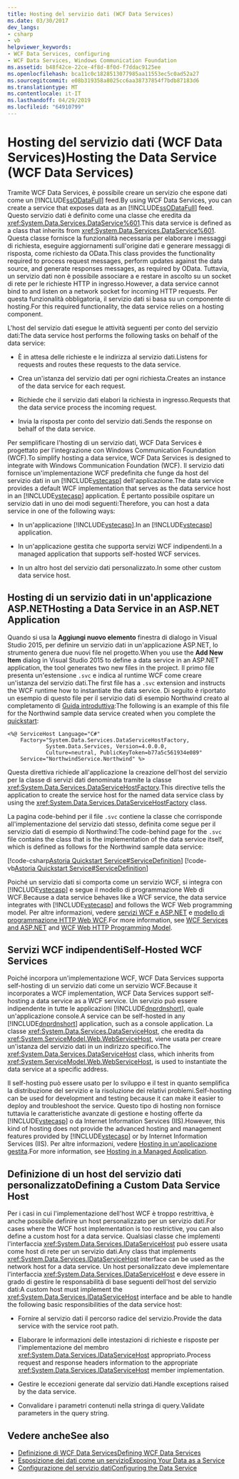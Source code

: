 ```yaml
---
title: Hosting del servizio dati (WCF Data Services)
ms.date: 03/30/2017
dev_langs:
- csharp
- vb
helpviewer_keywords:
- WCF Data Services, configuring
- WCF Data Services, Windows Communication Foundation
ms.assetid: b48f42ce-22ce-4f8d-8f0d-f7ddac9125ee
ms.openlocfilehash: bca11c0c1828513077985aa11553ec5c0ad52a27
ms.sourcegitcommit: e08b319358a8025cc6aa38737854f7bdb87183d6
ms.translationtype: MT
ms.contentlocale: it-IT
ms.lasthandoff: 04/29/2019
ms.locfileid: "64910799"
---
```

# <a name="hosting-the-data-service-wcf-data-services"></a><span data-ttu-id="489ae-102">Hosting del servizio dati (WCF Data Services)</span><span class="sxs-lookup"><span data-stu-id="489ae-102">Hosting the Data Service (WCF Data Services)</span></span>
<span data-ttu-id="489ae-103">Tramite WCF Data Services, è possibile creare un servizio che espone dati come un [!INCLUDE[ssODataFull](../../../../includes/ssodatafull-md.md)] feed.</span><span class="sxs-lookup"><span data-stu-id="489ae-103">By using WCF Data Services, you can create a service that exposes data as an [!INCLUDE[ssODataFull](../../../../includes/ssodatafull-md.md)] feed.</span></span> <span data-ttu-id="489ae-104">Questo servizio dati è definito come una classe che eredita da <xref:System.Data.Services.DataService%601>.</span><span class="sxs-lookup"><span data-stu-id="489ae-104">This data service is defined as a class that inherits from <xref:System.Data.Services.DataService%601>.</span></span> <span data-ttu-id="489ae-105">Questa classe fornisce la funzionalità necessaria per elaborare i messaggi di richiesta, eseguire aggiornamenti sull'origine dati e generare messaggi di risposta, come richiesto da OData.</span><span class="sxs-lookup"><span data-stu-id="489ae-105">This class provides the functionality required to process request messages, perform updates against the data source, and generate responses messages, as required by OData.</span></span> <span data-ttu-id="489ae-106">Tuttavia, un servizio dati non è possibile associare a e restare in ascolto su un socket di rete per le richieste HTTP in ingresso.</span><span class="sxs-lookup"><span data-stu-id="489ae-106">However, a data service cannot bind to and listen on a network socket for incoming HTTP requests.</span></span> <span data-ttu-id="489ae-107">Per questa funzionalità obbligatoria, il servizio dati si basa su un componente di hosting.</span><span class="sxs-lookup"><span data-stu-id="489ae-107">For this required functionality, the data service relies on a hosting component.</span></span>

 <span data-ttu-id="489ae-108">L'host del servizio dati esegue le attività seguenti per conto del servizio dati:</span><span class="sxs-lookup"><span data-stu-id="489ae-108">The data service host performs the following tasks on behalf of the data service:</span></span>

- <span data-ttu-id="489ae-109">È in attesa delle richieste e le indirizza al servizio dati.</span><span class="sxs-lookup"><span data-stu-id="489ae-109">Listens for requests and routes these requests to the data service.</span></span>

- <span data-ttu-id="489ae-110">Crea un'istanza del servizio dati per ogni richiesta.</span><span class="sxs-lookup"><span data-stu-id="489ae-110">Creates an instance of the data service for each request.</span></span>

- <span data-ttu-id="489ae-111">Richiede che il servizio dati elabori la richiesta in ingresso.</span><span class="sxs-lookup"><span data-stu-id="489ae-111">Requests that the data service process the incoming request.</span></span>

- <span data-ttu-id="489ae-112">Invia la risposta per conto del servizio dati.</span><span class="sxs-lookup"><span data-stu-id="489ae-112">Sends the response on behalf of the data service.</span></span>

 <span data-ttu-id="489ae-113">Per semplificare l'hosting di un servizio dati, WCF Data Services è progettato per l'integrazione con Windows Communication Foundation (WCF).</span><span class="sxs-lookup"><span data-stu-id="489ae-113">To simplify hosting a data service, WCF Data Services is designed to integrate with Windows Communication Foundation (WCF).</span></span> <span data-ttu-id="489ae-114">Il servizio dati fornisce un'implementazione WCF predefinita che funge da host del servizio dati in un [!INCLUDE[vstecasp](../../../../includes/vstecasp-md.md)] dell'applicazione.</span><span class="sxs-lookup"><span data-stu-id="489ae-114">The data service provides a default WCF implementation that serves as the data service host in an [!INCLUDE[vstecasp](../../../../includes/vstecasp-md.md)] application.</span></span> <span data-ttu-id="489ae-115">È pertanto possibile ospitare un servizio dati in uno dei modi seguenti:</span><span class="sxs-lookup"><span data-stu-id="489ae-115">Therefore, you can host a data service in one of the following ways:</span></span>

- <span data-ttu-id="489ae-116">In un'applicazione [!INCLUDE[vstecasp](../../../../includes/vstecasp-md.md)].</span><span class="sxs-lookup"><span data-stu-id="489ae-116">In an [!INCLUDE[vstecasp](../../../../includes/vstecasp-md.md)] application.</span></span>

- <span data-ttu-id="489ae-117">In un'applicazione gestita che supporta servizi WCF indipendenti.</span><span class="sxs-lookup"><span data-stu-id="489ae-117">In a managed application that supports self-hosted WCF services.</span></span>

- <span data-ttu-id="489ae-118">In un altro host del servizio dati personalizzato.</span><span class="sxs-lookup"><span data-stu-id="489ae-118">In some other custom data service host.</span></span>

## <a name="hosting-a-data-service-in-an-aspnet-application"></a><span data-ttu-id="489ae-119">Hosting di un servizio dati in un'applicazione ASP.NET</span><span class="sxs-lookup"><span data-stu-id="489ae-119">Hosting a Data Service in an ASP.NET Application</span></span>

<span data-ttu-id="489ae-120">Quando si usa la **Aggiungi nuovo elemento** finestra di dialogo in Visual Studio 2015, per definire un servizio dati in un'applicazione ASP.NET, lo strumento genera due nuovi file nel progetto.</span><span class="sxs-lookup"><span data-stu-id="489ae-120">When you use the **Add New Item** dialog in Visual Studio 2015 to define a data service in an ASP.NET application, the tool generates two new files in the project.</span></span> <span data-ttu-id="489ae-121">Il primo file presenta un'estensione `.svc` e indica al runtime WCF come creare un'istanza del servizio dati.</span><span class="sxs-lookup"><span data-stu-id="489ae-121">The first file has a `.svc` extension and instructs the WCF runtime how to instantiate the data service.</span></span> <span data-ttu-id="489ae-122">Di seguito è riportato un esempio di questo file per il servizio dati di esempio Northwind creato al completamento di [Guida introduttiva](../../../../docs/framework/data/wcf/quickstart-wcf-data-services.md):</span><span class="sxs-lookup"><span data-stu-id="489ae-122">The following is an example of this file for the Northwind sample data service created when you complete the [quickstart](../../../../docs/framework/data/wcf/quickstart-wcf-data-services.md):</span></span>

```
<%@ ServiceHost Language="C#"
    Factory="System.Data.Services.DataServiceHostFactory,
            System.Data.Services, Version=4.0.0.0,
            Culture=neutral, PublicKeyToken=b77a5c561934e089"
    Service="NorthwindService.Northwind" %>
```

 <span data-ttu-id="489ae-123">Questa direttiva richiede all'applicazione la creazione dell'host del servizio per la classe di servizi dati denominata tramite la classe <xref:System.Data.Services.DataServiceHostFactory>.</span><span class="sxs-lookup"><span data-stu-id="489ae-123">This directive tells the application to create the service host for the named data service class by using the <xref:System.Data.Services.DataServiceHostFactory> class.</span></span>

 <span data-ttu-id="489ae-124">La pagina code-behind per il file `.svc` contiene la classe che corrisponde all'implementazione del servizio dati stesso, definita come segue per il servizio dati di esempio di Northwind:</span><span class="sxs-lookup"><span data-stu-id="489ae-124">The code-behind page for the `.svc` file contains the class that is the implementation of the data service itself, which is defined as follows for the Northwind sample data service:</span></span>

 [!code-csharp[Astoria Quickstart Service#ServiceDefinition](../../../../samples/snippets/csharp/VS_Snippets_Misc/astoria_quickstart_service/cs/northwind.svc.cs#servicedefinition)]
 [!code-vb[Astoria Quickstart Service#ServiceDefinition](../../../../samples/snippets/visualbasic/VS_Snippets_Misc/astoria_quickstart_service/vb/northwind.svc.vb#servicedefinition)]

 <span data-ttu-id="489ae-125">Poiché un servizio dati si comporta come un servizio WCF, si integra con [!INCLUDE[vstecasp](../../../../includes/vstecasp-md.md)] e segue il modello di programmazione Web di WCF.</span><span class="sxs-lookup"><span data-stu-id="489ae-125">Because a data service behaves like a WCF service, the data service integrates with [!INCLUDE[vstecasp](../../../../includes/vstecasp-md.md)] and follows the WCF Web programming model.</span></span> <span data-ttu-id="489ae-126">Per altre informazioni, vedere [servizi WCF e ASP.NET](../../../../docs/framework/wcf/feature-details/wcf-services-and-aspnet.md) e [modello di programmazione HTTP Web WCF](../../../../docs/framework/wcf/feature-details/wcf-web-http-programming-model.md).</span><span class="sxs-lookup"><span data-stu-id="489ae-126">For more information, see [WCF Services and ASP.NET](../../../../docs/framework/wcf/feature-details/wcf-services-and-aspnet.md) and [WCF Web HTTP Programming Model](../../../../docs/framework/wcf/feature-details/wcf-web-http-programming-model.md).</span></span>

## <a name="self-hosted-wcf-services"></a><span data-ttu-id="489ae-127">Servizi WCF indipendenti</span><span class="sxs-lookup"><span data-stu-id="489ae-127">Self-Hosted WCF Services</span></span>
 <span data-ttu-id="489ae-128">Poiché incorpora un'implementazione WCF, WCF Data Services supporta self-hosting di un servizio dati come un servizio WCF.</span><span class="sxs-lookup"><span data-stu-id="489ae-128">Because it incorporates a WCF implementation, WCF Data Services support self-hosting a data service as a WCF service.</span></span> <span data-ttu-id="489ae-129">Un servizio può essere indipendente in tutte le applicazioni [!INCLUDE[dnprdnshort](../../../../includes/dnprdnshort-md.md)], quale un'applicazione console.</span><span class="sxs-lookup"><span data-stu-id="489ae-129">A service can be self-hosted in any [!INCLUDE[dnprdnshort](../../../../includes/dnprdnshort-md.md)] application, such as a console application.</span></span> <span data-ttu-id="489ae-130">La classe <xref:System.Data.Services.DataServiceHost>, che eredita da <xref:System.ServiceModel.Web.WebServiceHost>, viene usata per creare un'istanza del servizio dati in un indirizzo specifico.</span><span class="sxs-lookup"><span data-stu-id="489ae-130">The <xref:System.Data.Services.DataServiceHost> class, which inherits from <xref:System.ServiceModel.Web.WebServiceHost>, is used to instantiate the data service at a specific address.</span></span>

 <span data-ttu-id="489ae-131">Il self-hosting può essere usato per lo sviluppo e il test in quanto semplifica la distribuzione del servizio e la risoluzione dei relativi problemi.</span><span class="sxs-lookup"><span data-stu-id="489ae-131">Self-hosting can be used for development and testing because it can make it easier to deploy and troubleshoot the service.</span></span> <span data-ttu-id="489ae-132">Questo tipo di hosting non fornisce tuttavia le caratteristiche avanzate di gestione e hosting offerte da [!INCLUDE[vstecasp](../../../../includes/vstecasp-md.md)] o da Internet Information Services (IIS).</span><span class="sxs-lookup"><span data-stu-id="489ae-132">However, this kind of hosting does not provide the advanced hosting and management features provided by [!INCLUDE[vstecasp](../../../../includes/vstecasp-md.md)] or by Internet Information Services (IIS).</span></span> <span data-ttu-id="489ae-133">Per altre informazioni, vedere [Hosting in un'applicazione gestita](../../../../docs/framework/wcf/feature-details/hosting-in-a-managed-application.md).</span><span class="sxs-lookup"><span data-stu-id="489ae-133">For more information, see [Hosting in a Managed Application](../../../../docs/framework/wcf/feature-details/hosting-in-a-managed-application.md).</span></span>

## <a name="defining-a-custom-data-service-host"></a><span data-ttu-id="489ae-134">Definizione di un host del servizio dati personalizzato</span><span class="sxs-lookup"><span data-stu-id="489ae-134">Defining a Custom Data Service Host</span></span>
 <span data-ttu-id="489ae-135">Per i casi in cui l'implementazione dell'host WCF è troppo restrittiva, è anche possibile definire un host personalizzato per un servizio dati.</span><span class="sxs-lookup"><span data-stu-id="489ae-135">For cases where the WCF host implementation is too restrictive, you can also define a custom host for a data service.</span></span> <span data-ttu-id="489ae-136">Qualsiasi classe che implementi l'interfaccia <xref:System.Data.Services.IDataServiceHost> può essere usata come host di rete per un servizio dati.</span><span class="sxs-lookup"><span data-stu-id="489ae-136">Any class that implements <xref:System.Data.Services.IDataServiceHost> interface can be used as the network host for a data service.</span></span> <span data-ttu-id="489ae-137">Un host personalizzato deve implementare l'interfaccia <xref:System.Data.Services.IDataServiceHost> e deve essere in grado di gestire le responsabilità di base seguenti dell'host del servizio dati:</span><span class="sxs-lookup"><span data-stu-id="489ae-137">A custom host must implement the <xref:System.Data.Services.IDataServiceHost> interface and be able to handle the following basic responsibilities of the data service host:</span></span>

- <span data-ttu-id="489ae-138">Fornire al servizio dati il percorso radice del servizio.</span><span class="sxs-lookup"><span data-stu-id="489ae-138">Provide the data service with the service root path.</span></span>

- <span data-ttu-id="489ae-139">Elaborare le informazioni delle intestazioni di richieste e risposte per l'implementazione del membro <xref:System.Data.Services.IDataServiceHost> appropriato.</span><span class="sxs-lookup"><span data-stu-id="489ae-139">Process request and response headers information to the appropriate <xref:System.Data.Services.IDataServiceHost> member implementation.</span></span>

- <span data-ttu-id="489ae-140">Gestire le eccezioni generate dal servizio dati.</span><span class="sxs-lookup"><span data-stu-id="489ae-140">Handle exceptions raised by the data service.</span></span>

- <span data-ttu-id="489ae-141">Convalidare i parametri contenuti nella stringa di query.</span><span class="sxs-lookup"><span data-stu-id="489ae-141">Validate parameters in the query string.</span></span>

## <a name="see-also"></a><span data-ttu-id="489ae-142">Vedere anche</span><span class="sxs-lookup"><span data-stu-id="489ae-142">See also</span></span>

- [<span data-ttu-id="489ae-143">Definizione di WCF Data Services</span><span class="sxs-lookup"><span data-stu-id="489ae-143">Defining WCF Data Services</span></span>](../../../../docs/framework/data/wcf/defining-wcf-data-services.md)
- [<span data-ttu-id="489ae-144">Esposizione dei dati come un servizio</span><span class="sxs-lookup"><span data-stu-id="489ae-144">Exposing Your Data as a Service</span></span>](../../../../docs/framework/data/wcf/exposing-your-data-as-a-service-wcf-data-services.md)
- [<span data-ttu-id="489ae-145">Configurazione del servizio dati</span><span class="sxs-lookup"><span data-stu-id="489ae-145">Configuring the Data Service</span></span>](../../../../docs/framework/data/wcf/configuring-the-data-service-wcf-data-services.md)
